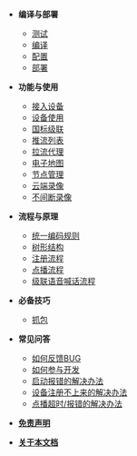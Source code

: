 <!-- 侧边栏 -->

* **编译与部署**
  * [测试](_content/introduction/test.md)
  * [编译](_content/introduction/compile.md)
  * [配置](_content/introduction/config.md)
  * [部署](_content/introduction/deployment.md)
* **功能与使用**
  * [接入设备](_content/ability/device.md)
  * [设备使用](_content/ability/device_use.md)
  * [国标级联](_content/ability/cascade2.md)
  * [推流列表](_content/ability/push.md)
  * [拉流代理](_content/ability/proxy.md)
  * [电子地图](_content/ability/gis.md)
  * [节点管理](_content/ability/node_manger.md)
  * [云端录像](_content/ability/cloud_record.md)
  * [不间断录像](_content/ability/continuous_recording.md)
* **流程与原理**
  * [统一编码规则](_content/theory/code.md)
  * [树形结构](_content/theory/channel_tree.md)
  * [注册流程](_content/theory/register.md)
  * [点播流程](_content/theory/play.md)
  * [级联语音喊话流程](_content/theory/broadcast_cascade.md)
* **必备技巧**
  * [抓包](_content/skill/tcpdump.md)

* **常见问答**
  - [如何反馈BUG](_content/qa/bug.md)
  - [如何参与开发](_content/qa/development.md)
  - [启动报错的解决办法](_content/qa/start_error.md)
  - [设备注册不上来的解决办法](_content/qa/regiser_error.md)
  - [点播超时/报错的解决办法](_content/qa/play_error.md)
* [**免责声明**](_content/disclaimers.md)
* [**关于本文档**](_content/about_doc.md)
